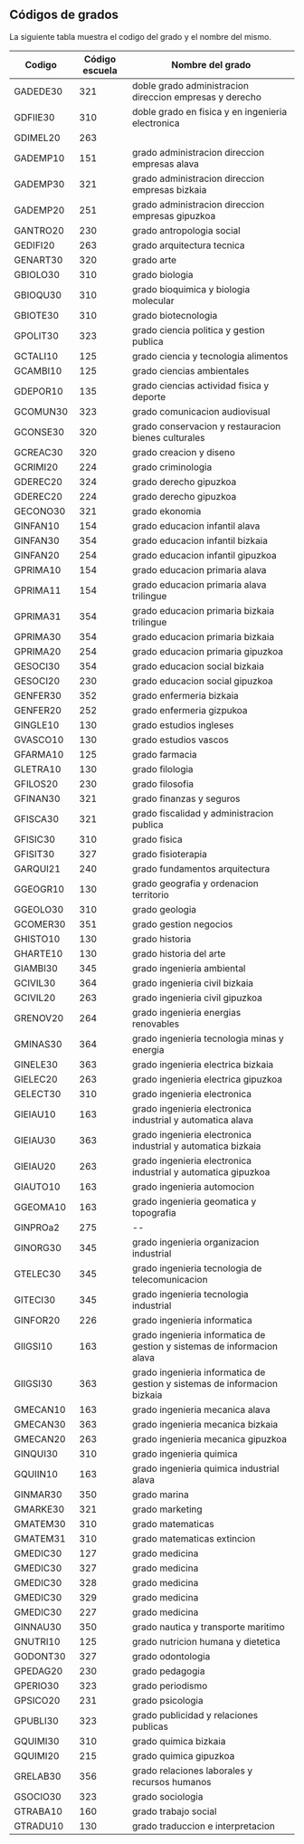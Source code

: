 ## Códigos de grados

La siguiente tabla muestra el codigo del grado y el nombre del mismo.

| Codigo   | Código escuela | Nombre del grado |
| -------- | -------------- | ---------------- |
| GADEDE30 | 321 | doble grado administracion direccion empresas y derecho |
| GDFIIE30 | 310 | doble grado en fisica y en ingenieria electronica |
| GDIMEL20 | 263 | 
| GADEMP10 | 151 | grado administracion direccion empresas alava |
| GADEMP30 | 321 | grado administracion direccion empresas bizkaia |
| GADEMP20 | 251 | grado administracion direccion empresas gipuzkoa |
| GANTRO20 | 230 | grado antropologia social |
| GEDIFI20 | 263 | grado arquitectura tecnica |
| GENART30 | 320 | grado arte |
| GBIOLO30 | 310 | grado biologia |
| GBIOQU30 | 310 | grado bioquimica y biologia molecular |
| GBIOTE30 | 310 | grado biotecnologia |
| GPOLIT30 | 323 | grado ciencia politica y gestion publica |
| GCTALI10 | 125 | grado ciencia y tecnologia alimentos |
| GCAMBI10 | 125 | grado ciencias ambientales |
| GDEPOR10 | 135 | grado ciencias actividad fisica y deporte |
| GCOMUN30 | 323 | grado comunicacion audiovisual |
| GCONSE30 | 320 | grado conservacion y restauracion bienes culturales |
| GCREAC30 | 320 | grado creacion y diseno |
| GCRIMI20 | 224 | grado criminologia |
| GDEREC20 | 324 | grado derecho gipuzkoa |
| GDEREC20 | 224 | grado derecho gipuzkoa |
| GECONO30 | 321 | grado ekonomia |
| GINFAN10 | 154 | grado educacion infantil alava |
| GINFAN30 | 354 | grado educacion infantil bizkaia |
| GINFAN20 | 254 | grado educacion infantil gipuzkoa |
| GPRIMA10 | 154 | grado educacion primaria alava |
| GPRIMA11 | 154 | grado educacion primaria alava trilingue
| GPRIMA31 | 354 | grado educacion primaria bizkaia trilingue
| GPRIMA30 | 354 | grado educacion primaria bizkaia |
| GPRIMA20 | 254 | grado educacion primaria gipuzkoa |
| GESOCI30 | 354 | grado educacion social bizkaia |
| GESOCI20 | 230 | grado educacion social gipuzkoa |
| GENFER30 | 352 | grado enfermeria bizkaia |
| GENFER20 | 252 | grado enfermeria gizpukoa |
| GINGLE10 | 130 | grado estudios ingleses |
| GVASCO10 | 130 | grado estudios vascos |
| GFARMA10 | 125 | grado farmacia |
| GLETRA10 | 130 | grado filologia |
| GFILOS20 | 230 | grado filosofia |
| GFINAN30 | 321 | grado finanzas y seguros |
| GFISCA30 | 321 | grado fiscalidad y administracion publica |
| GFISIC30 | 310 | grado fisica |
| GFISIT30 | 327 | grado fisioterapia |
| GARQUI21 | 240 | grado fundamentos arquitectura |
| GGEOGR10 | 130 | grado geografia y ordenacion territorio |
| GGEOLO30 | 310 | grado geologia |
| GCOMER30 | 351 | grado gestion negocios |
| GHISTO10 | 130 | grado historia |
| GHARTE10 | 130 | grado historia del arte |
| GIAMBI30 | 345 | grado ingenieria ambiental |
| GCIVIL30 | 364 | grado ingenieria civil bizkaia |
| GCIVIL20 | 263 | grado ingenieria civil gipuzkoa |
| GRENOV20 | 264 | grado ingenieria energias renovables |
| GMINAS30 | 364 | grado ingenieria tecnologia minas y energia |
| GINELE30 | 363 | grado ingenieria electrica bizkaia |
| GIELEC20 | 263 | grado ingenieria electrica gipuzkoa |
| GELECT30 | 310 | grado ingenieria electronica |
| GIEIAU10 | 163 | grado ingenieria electronica industrial y automatica alava |
| GIEIAU30 | 363 | grado ingenieria electronica industrial y automatica bizkaia |
| GIEIAU20 | 263 | grado ingenieria electronica industrial y automatica gipuzkoa |
| GIAUTO10 | 163 | grado ingenieria automocion |
| GGEOMA10 | 163 | grado ingenieria geomatica y topografia |
| GINPROa2 | 275 | -- |
| GINORG30 | 345 | grado ingenieria organizacion industrial |
| GTELEC30 | 345 | grado ingenieria tecnologia de telecomunicacion |
| GITECI30 | 345 | grado ingenieria tecnologia industrial |
| GINFOR20 | 226 | grado ingenieria informatica |
| GIIGSI10 | 163 | grado ingenieria informatica de gestion y sistemas de informacion alava |
| GIIGSI30 | 363 | grado ingenieria informatica de gestion y sistemas de informacion bizkaia |
| GMECAN10 | 163 | grado ingenieria mecanica alava |
| GMECAN30 | 363 | grado ingenieria mecanica bizkaia |
| GMECAN20 | 263 | grado ingenieria mecanica gipuzkoa |
| GINQUI30 | 310 | grado ingenieria quimica |
| GQUIIN10 | 163 | grado ingenieria quimica industrial alava |
| GINMAR30 | 350 | grado marina |
| GMARKE30 | 321 | grado marketing |
| GMATEM30 | 310 | grado matematicas |
| GMATEM31 | 310 | grado matematicas extincion |
| GMEDIC30 | 127 | grado medicina |
| GMEDIC30 | 327 | grado medicina |
| GMEDIC30 | 328 | grado medicina |
| GMEDIC30 | 329 | grado medicina |
| GMEDIC30 | 227 | grado medicina |
| GINNAU30 | 350 | grado nautica y transporte maritimo |
| GNUTRI10 | 125 | grado nutricion humana y dietetica |
| GODONT30 | 327 | grado odontologia |
| GPEDAG20 | 230 | grado pedagogia |
| GPERIO30 | 323 | grado periodismo |
| GPSICO20 | 231 | grado psicologia |
| GPUBLI30 | 323 | grado publicidad y relaciones publicas |
| GQUIMI30 | 310 | grado quimica bizkaia |
| GQUIMI20 | 215 | grado quimica gipuzkoa |
| GRELAB30 | 356 | grado relaciones laborales y recursos humanos |
| GSOCIO30 | 323 | grado sociologia |
| GTRABA10 | 160 | grado trabajo social |
| GTRADU10 | 130 | grado traduccion e interpretacion |

